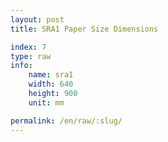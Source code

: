 ```yaml
---
layout: post
title: SRA1 Paper Size Dimensions

index: 7
type: raw
info:
    name: sra1
    width: 640
    height: 900
    unit: mm

permalink: /en/raw/:slug/
---
```




